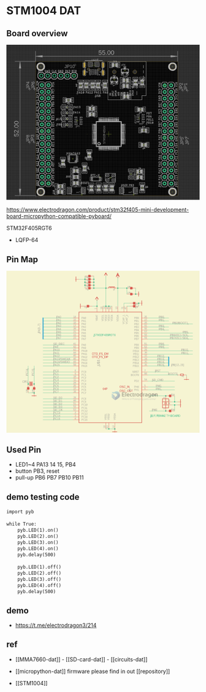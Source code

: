 
# STM1004 DAT 

## Board overview 

![](16-29-16-06-07-2023.png)

https://www.electrodragon.com/product/stm32f405-mini-development-board-micropython-compatible-pyboard/

STM32F405RGT6 
- LQFP-64

## Pin Map 

![](2023-10-25-14-50-12.png)

## Used Pin 

- LED1~4 PA13 14 15, PB4
- button PB3, reset 
- pull-up PB6 PB7 PB10 PB11

## demo testing code

    import pyb

    while True:
        pyb.LED(1).on()
        pyb.LED(2).on()
        pyb.LED(3).on()
        pyb.LED(4).on()
        pyb.delay(500)

        pyb.LED(1).off()
        pyb.LED(2).off()
        pyb.LED(3).off()
        pyb.LED(4).off()
        pyb.delay(500)


## demo 

- https://t.me/electrodragon3/214



## ref 

- [[MMA7660-dat]] - [[SD-card-dat]] - [[circuits-dat]]

- [[micropython-dat]] firmware please find in out [[repository]]
- [[STM1004]]